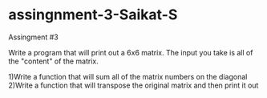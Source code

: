 # assingnment-3-Saikat-S

Assingment #3

Write a program that will print out a 6x6 matrix. The input you take is all of the "content" of the matrix.

 1)Write a function that will sum all of the matrix numbers on the diagonal 
 2)Write a function that will transpose the original matrix and then print it out
